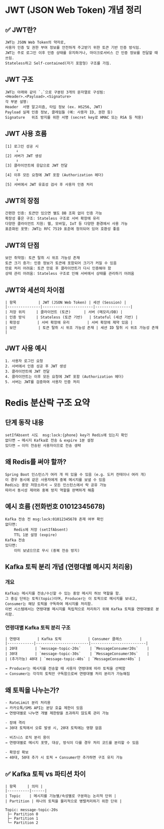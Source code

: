 # JWT (JSON Web Token) 개념 정리

## ✅ JWT란?
    JWT는 JSON Web Token의 약자로,  
    사용자 인증 및 권한 부여 정보를 안전하게 주고받기 위한 토큰 기반 인증 방식임.
    JWT는 주로 로그인 이후 인증 상태를 유지하거나, 마이크로서비스 간 인증 정보를 전달할 때 쓰임.  
    Stateless하고 Self-contained(자기 포함형) 구조를 가짐.

## JWT 구조
    JWT는 아래와 같이 `.`으로 구분된 3개의 문자열로 구성됨:
    <Header>.<Payload>.<Signature>
    각 부분 설명:
    Header	서명 알고리즘, 타입 정보 (ex. HS256, JWT)
    Payload	실제 인증 정보, 클레임들 (예: 사용자 ID, 권한 등)
    Signature	위조 방지를 위한 서명 (secret key로 HMAC 또는 RSA 등 적용)

## JWT 사용 흐름
    [1] 로그인 성공 시
         ↓
    [2] 서버가 JWT 생성
         ↓
    [3] 클라이언트에 응답으로 JWT 전달
         ↓
    [4] 이후 모든 요청에 JWT 포함 (Authorization 헤더)
         ↓
    [5] 서버에서 JWT 유효성 검사 후 사용자 인증 처리

## JWT의 장점
    간편한 인증: 토큰만 있으면 별도 DB 조회 없이 인증 가능
    확장성 좋은 구조: Stateless 구조로 서버 확장에 유리
    다양한 클라이언트 지원: 웹, 모바일, IoT 등 다양한 환경에서 사용 가능
    표준화된 포맷: JWT는 RFC 7519 표준에 정의되어 있어 호환성 좋음
## JWT의 단점
    보안 취약점: 토큰 탈취 시 위조 가능성 존재
    토큰 크기 증가: 인증 정보가 토큰에 포함되어 크기가 커질 수 있음
    만료 처리 어려움: 토큰 만료 후 클라이언트가 다시 인증해야 함
    상태 관리 어려움: Stateless 구조로 인해 서버에서 상태를 관리하기 어려움

## JWT와 세션의 차이점
    | 항목          | JWT (JSON Web Token) | 세션 (Session) |
    |---------------|-----------------------|----------------|
    | 저장 위치     | 클라이언트 (토큰)      | 서버 (메모리/DB) |
    | 인증 방식     | Stateless (토큰 기반)   | Stateful (세션 기반) |
    | 확장성        | 서버 확장에 유리        | 서버 확장에 제약 있음 |
    | 보안          | 토큰 탈취 시 위조 가능성 존재 | 세션 ID 탈취 시 위조 가능성 존재 |

## JWT 사용 예시
    1. 사용자 로그인 요청
    2. 서버에서 인증 성공 후 JWT 생성
    3. 클라이언트에 JWT 전달
    4. 클라이언트는 이후 모든 요청에 JWT 포함 (Authorization 헤더)
    5. 서버는 JWT를 검증하여 사용자 인증 처리

# Redis 분산락 구조 요약
## 단계	동작 내용
    setIfAbsent 시도	msg:lock:{phone} key가 Redis에 있는지 확인
    없다면 → 메시지 Kafka로 전송 & expire 1분 설정
    있다면 → 이미 전송된 사용자이므로 전송 생략

## 왜 Redis를 써야 할까?
    Spring Boot 인스턴스가 여러 개 떠 있을 수 있음 (e.g. 도커 컨테이너 여러 개)
    이 경우 동시에 같은 사용자에게 중복 메시지를 보낼 수 있음
    Redis는 중앙 저장소라서 → 모든 인스턴스에서 락 공유 가능
    따라서 동시성 제어와 중복 방지 역할을 완벽하게 해줌

## 예시 흐름 (전화번호 01012345678)
    Kafka 전송 전 msg:lock:01012345678 존재 여부 확인
    없다면:
        Redis에 저장 (setIfAbsent)
        TTL 1분 설정 (expire)
    Kafka 전송
    있다면:
        이미 보냈으므로 무시 (중복 전송 방지)

## Kafka 토픽 분리 개념 (연령대별 메시지 처리용)

### 개요
    Kafka는 메시지를 전송/수신할 수 있는 중앙 메시지 허브 역할을 함.  
    그 중심 단위는 토픽(topic)이며, Producer는 이 토픽으로 메시지를 보내고, 
    Consumer는 해당 토픽을 구독하여 메시지를 처리함.
    이번 시스템에서는 연령대별 메시지를 독립적으로 처리하기 위해 Kafka 토픽을 연령대별로 분리함.

### 연령대별 Kafka 토픽 분리 구조
    | 연령대        | Kafka 토픽            | Consumer 클래스        |
    |------------|------------------------|-------------------------|
    | 20대        | `message-topic-20s`    | `MessageConsumer20s`    |
    | 30대        | `message-topic-30s`    | `MessageConsumer30s`    |
    | (추가가능) 40대 | `message-topic-40s` | `MessageConsumer40s` |

    → Producer는 메시지를 전송할 때 사용자 연령대에 따라 토픽을 선택함  
    → Consumer는 각각의 토픽만 구독함으로써 연령대별 처리 분리가 가능해짐

##  왜 토픽을 나누는가?
    - RateLimit 분리 처리용  
    → 카카오톡/SMS API는 분당 호출 제한이 있음  
    → 연령대별로 나누면 개별 제한량을 초과하지 않도록 관리 가능

    - 장애 격리  
    → 30대 토픽에서 오류 발생 시, 20대 토픽에는 영향 없음

    - 비즈니스 로직 분리 용이  
    → 연령대별로 메시지 포맷, 대상, 방식이 다를 경우 처리 코드를 분리할 수 있음

    - 확장성 확보  
    → 40대, 50대 추가 시 토픽 + Consumer만 추가하면 구조 유지 가능

## ✅ Kafka 토픽 vs 파티션 차이
    | 항목     | 의미 |
    |----------|------|
    | Topic    | 메시지를 기능별/속성별로 구분하는 논리적 단위 |
    | Partition | 하나의 토픽을 물리적으로 병렬처리하기 위한 단위 |
    
    Topic: message-topic-20s
     ├─ Partition 0
     ├─ Partition 1
     └─ Partition 2